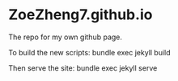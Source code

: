 # ZoeZheng7.github.io
The repo for my own github page.

To build the new scripts:
bundle exec jekyll build

Then serve the site:
bundle exec jekyll serve
